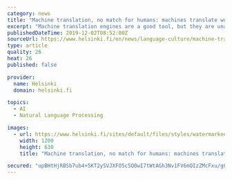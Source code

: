 ```yaml
---
category: news
title: "Machine translation, no match for humans: machines translate words, humans the underlying message"
excerpt: "Machine translation engines are a good tool, but they are unable to break down language barriers. In the development of machine translation, the next step is to improve the translation of audiovisual material. Many of us are familiar with Google Translate ..."
publishedDateTime: 2019-12-02T08:52:00Z
sourceUrl: https://www.helsinki.fi/en/news/language-culture/machine-translation-no-match-for-humans-machines-translate-words-humans-the-underlying-message
type: article
quality: 26
heat: 26
published: false

provider:
  name: Helsinki
  domain: helsinki.fi

topics:
  - AI
  - Natural Language Processing

images:
  - url: https://www.helsinki.fi/sites/default/files/styles/watermarked_image/public/thumbnails/image/maarit-koponen.jpg?itok=DynTi4Ci
    width: 1200
    height: 630
    title: "Machine translation, no match for humans: machines translate words, humans the underlying message"

secured: "upBHtHjRBSb7ub4+5KT2ySVJXFO5c5Q0wI7tWtAGh3Nv1FV6mQIzZMcFxu/g0ih1ykczYCKOR21oGdA+tYwa6N99GtNsk3cT4tPdguygj84YWFiM22pYTcgqua6/j/HKWDRcfJme9mVv6R7KAlFgTrXiA30HI2tnoysV9cHofUobqYu3L5dit6VQAcvhcJfR3dzVKTjELcVdtTntZ6ht8uzyzqEOBwoYzJ7KNtMKh6iV9RobWOGrPYejAr2tMPPSnSz4HqBRY6KcQiZNASBm7Q==;kzruuqLti8MO2HoeuUcW+A=="
---
```



